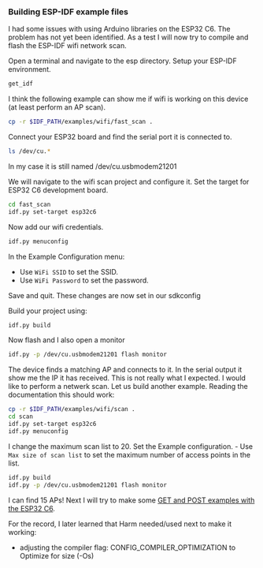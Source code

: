 ### Building ESP-IDF example files

I had some issues with using Arduino libraries on the ESP32 C6. The problem has not yet been identified. As a test I will now try to compile and flash the ESP-IDF wifi network scan.

Open a terminal and navigate to the esp directory. Setup your ESP-IDF environment.

```bash
get_idf 
```

I think the following example can show me if wifi is working on this device (at least perform an AP scan).

```bash
cp -r $IDF_PATH/examples/wifi/fast_scan .
```

Connect your ESP32 board and find the serial port it is connected to. 

```bash
ls /dev/cu.*
```

In my case it is still named /dev/cu.usbmodem21201

We will navigate to the wifi scan project and configure it. Set the target for ESP32 C6 development board.

```bash
cd fast_scan
idf.py set-target esp32c6
```

Now add our wifi credentials.

```bash
idf.py menuconfig
```

In the Example Configuration menu:

- Use `WiFi SSID` to set the SSID.
- Use `WiFi Password` to set the password.

Save and quit. These changes are now set in our sdkconfig

Build your project using:

```bash
idf.py build
```

Now flash and I also open a monitor

```bash
idf.py -p /dev/cu.usbmodem21201 flash monitor
```

The device finds a matching AP and connects to it. In the serial output it show me the IP it has received. This is not really what I expected. I would like to perform a netwerk scan. Let us build another example. Reading the documentation this should work:

```bash
cp -r $IDF_PATH/examples/wifi/scan .
cd scan
idf.py set-target esp32c6
idf.py menuconfig
```

I change the maximum scan list to 20.
Set the Example configuration.
    - Use `Max size of scan list` to set the maximum number of access points in the list.

```bash
idf.py build
idf.py -p /dev/cu.usbmodem21201 flash monitor
```

I can find 15 APs! Next I will try to make some [GET and POST examples with the ESP32 C6](./ESP32-C6-GET-POST.md).


For the record, I later learned that Harm needed/used next to make it working:

- adjusting the compiler flag:
  CONFIG_COMPILER_OPTIMIZATION to Optimize for size (-Os)